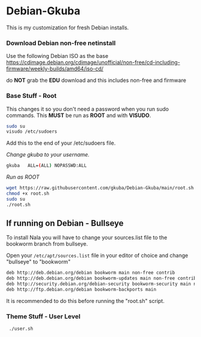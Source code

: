 # Debian-Gkuba

This is my customization for fresh Debian installs.

### Download Debian non-free netinstall

Use the following Debian ISO as the base <https://cdimage.debian.org/cdimage/unofficial/non-free/cd-including-firmware/weekly-builds/amd64/iso-cd/>

do **NOT** grab the **EDU** download and this includes non-free and firmware
### Base Stuff - Root

This changes it so you don't need a password when you run sudo commands. This **MUST** be run as **ROOT** and with **VISUDO**.

```bash
sudo su
visudo /etc/sudoers
```
Add this to the end of your /etc/sudoers file. 

_Change gkuba to your username._
```bash
gkuba   ALL=(ALL) NOPASSWD:ALL
```

_Run as ROOT_
```bash
wget https://raw.githubusercontent.com/gkuba/Debian-Gkuba/main/root.sh
chmod +x root.sh
sudo su
./root.sh
```
## If running on Debian - Bullseye

To install Nala you will have to change your sources.list file to the bookworm branch from bullseye.

Open your `/etc/apt/sources.list` file in your editor of choice and change "bullseye" to "bookworm"
```bash
deb http://deb.debian.org/debian bookworm main non-free contrib
deb http://deb.debian.org/debian bookworm-updates main non-free contrib
deb http://security.debian.org/debian-security bookworm-security main non-free contrib
deb http://ftp.debian.org/debian bookworm-backports main
```
It is recommended to do this before running the "root.sh" script.

### Theme Stuff - User Level
 ```bash
  ./user.sh
 ```
